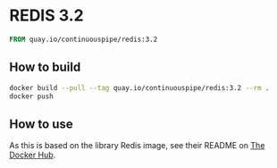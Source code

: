 # REDIS 3.2

```Dockerfile
FROM quay.io/continuouspipe/redis:3.2
```

## How to build
```bash
docker build --pull --tag quay.io/continuouspipe/redis:3.2 --rm .
docker push
```

## How to use

As this is based on the library Redis image, see their README on [The Docker Hub](https://hub.docker.com/_/redis/).
